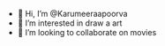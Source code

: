 - 👋 Hi, I’m @Karumeeraapoorva
- 👀 I’m interested in draw a art 
- 💞️ I’m looking to collaborate on movies

<!---
Karumeeraapoorva/Karumeeraapoorva is a ✨ special ✨ repository because its `README.md` (this file) appears on your GitHub profile.
You can click the Preview link to take a look at your changes.
--->
